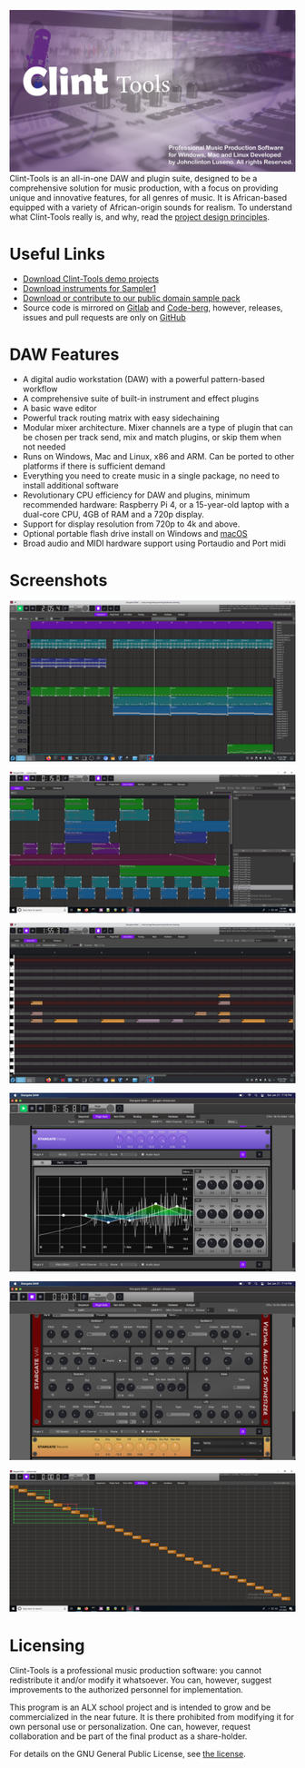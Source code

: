 ![Banner](assets/banner.png?raw=true "Banner")
Clint-Tools is an all-in-one DAW and plugin suite, designed to be a comprehensive
solution for music production, with a focus on providing unique and innovative
features, for all genres of music. It is African-based equipped with a variety of African-origin sounds for realism. To understand what Clint-Tools really is,
and why, read the
[project design principles](docs/project_design_principles.md).

# Useful Links
- [Download Clint-Tools demo projects](
    https://github.com/clintmadeit/ClintToolsv1_demo_projects)
- [Download instruments for Sampler1](https://github.com/sfzinstruments)
- [Download or contribute to our public domain sample pack](
    https://github.com/clintmadeit/ClintTools_sample_pack)
- Source code is mirrored on [Gitlab](https://gitlab.com/clinttools) and
  [Code-berg](https://codeberg.org/Clint-Tools), however, releases, issues and
  pull requests are only on [GitHub](https://github.com/clinttools)

# DAW Features
- A digital audio workstation (DAW) with a powerful pattern-based workflow
- A comprehensive suite of built-in instrument and effect plugins
- A basic wave editor
- Powerful track routing matrix with easy sidechaining
- Modular mixer architecture.  Mixer channels are a type of plugin that can
  be chosen per track send, mix and match plugins, or skip them when not needed
- Runs on Windows, Mac and Linux, x86 and ARM.  Can be ported to other
  platforms if there is sufficient demand
- Everything you need to create music in a single package, no need to install
  additional software
- Revolutionary CPU efficiency for DAW and plugins, minimum recommended
  hardware: Raspberry Pi 4, or a 15-year-old laptop with a
  dual-core CPU, 4GB of RAM and a 720p display.
- Support for display resolution from 720p to 4k and above.
- Optional portable flash drive install on Windows and
  [macOS](docs/troubleshooting/macos_install.md)
- Broad audio and MIDI hardware support using Portaudio and Port midi

# Screenshots
![Sequencer](assets/sequencer.png?raw=true "Sequencer")

![Audio Item](assets/audio_item.png?raw=true "Audio Item")

![Note Item](assets/note_item.png?raw=true "Note Item")

![Effect Plugins](assets/plugins.png?raw=true "Effect Plugins")

![Instrument Plugins](assets/va1.png?raw=true "Instrument Plugins")

![Routing](assets/routing.png?raw=true "Routing")

# Licensing

Clint-Tools is a professional music production software: you cannot redistribute it and/or modify
it whatsoever.
You can, however, suggest improvements to the authorized personnel for implementation.

This program is an ALX school project and is intended to grow and be commercialized in the near future.
It is there prohibited from modifying it for own personal use or personalization.
One can, however, request collaboration
and be part of the final product as a share-holder.

For details on the GNU General Public License, see [the license](LICENSE).

